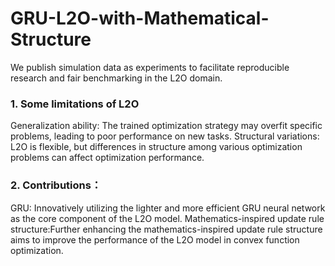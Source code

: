 # GRU-L2O-with-Mathematical-Structure
We publish simulation data as experiments to facilitate reproducible research and fair benchmarking in the L2O domain.
### 1. Some limitations of L2O
Generalization ability: The trained optimization strategy may overfit specific problems, leading to poor performance on new tasks. 
Structural variations: L2O is flexible, but differences in structure among various optimization problems can affect optimization performance.
### 2. Contributions：
GRU: Innovatively utilizing the lighter and more efficient GRU neural network as the core component of the L2O model.
Mathematics-inspired update rule structure:Further enhancing the mathematics-inspired update rule structure aims to improve the performance of the L2O model in convex function optimization.
